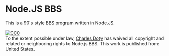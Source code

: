 Node.JS BBS
===

This is a 90's style BBS program written in Node.JS.

<p xmlns:dct="http://purl.org/dc/terms/" xmlns:vcard="http://www.w3.org/2001/vcard-rdf/3.0#" style="text-align=center">
  <a rel="license"
     href="http://creativecommons.org/publicdomain/zero/1.0/">
    <img src="http://i.creativecommons.org/p/zero/1.0/88x31.png" style="border-style: none;" alt="CC0" />
  </a>
  <br />
  To the extent possible under law,
  <a rel="dct:publisher"
     href="https://github.com/cdoty/bbs">
    <span property="dct:title">Charles Doty</span></a>
  has waived all copyright and related or neighboring rights to
  <span property="dct:title">Node.js BBS</span>.
This work is published from:
<span property="vcard:Country" datatype="dct:ISO3166"
      content="US" about="https://github.com/cdoty/bbs">
  United States</span>.
</p>